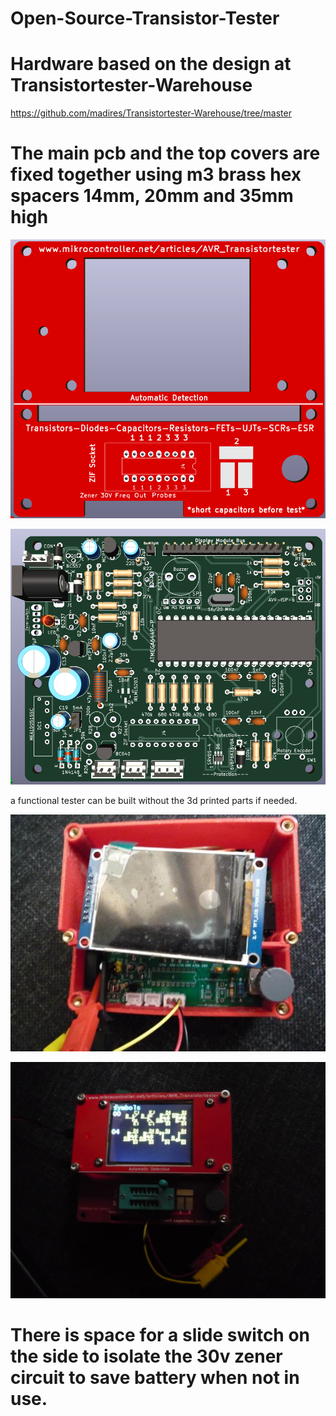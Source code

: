 # Open-Source-Transistor-Tester
# Hardware based on the design at  Transistortester-Warehouse
https://github.com/madires/Transistortester-Warehouse/tree/master
# The main pcb and the top covers are fixed together using m3 brass hex spacers 14mm, 20mm and 35mm high

<p align="center">
    <img src="img/tester_tops_PCB.png" alt="Icon" />

<p align="center">
    <img src="img/main-PCB.png" alt="Icon" />

 a functional tester can be built without the 3d printed parts if needed.
<p align="center">
    <img src="img/case1.jpg" alt="Icon" />

<p align="center">
    <img src="img/case2.jpg" alt="Icon" />

# There is space for a slide switch on the side to isolate the 30v zener circuit to save battery when not in use.


